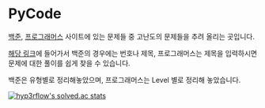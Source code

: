 # PyCode

[백준](https://www.acmicpc.net/), [프로그래머스](https://programmers.co.kr/) 사이트에 있는 문제들 중 고난도의 문제들을 추려 올리는 곳입니다.

[해당 링크](https://github.com/cpwoo/PyCode/find/main)에 들어가서 백준의 경우에는 번호나 제목, 프로그래머스는 제목을 입력하시면 문제에 대한 풀이를 쉽게 찾을 수 있습니다.

백준은 유형별로 정리해놓았으며, 프로그래머스는 Level 별로 정리해 놓았습니다.

[![hyp3rflow's solved.ac stats](https://github-readme-solvedac.hyp3rflow.vercel.app/api/?handle=world9969)](https://solved.ac/profile/world9969)
